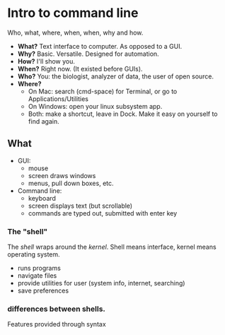 # Intro to command line
Who, what, where, when, when, why and how. 

 - **What?**
Text interface to computer. As opposed to a GUI. 
 - **Why?**
Basic. Versatile. Designed for automation. 
 - **How?**
I'll show you. 
 - **When?**
Right now. (It existed before GUIs). 
 - **Who?**
You: the biologist, analyzer of data, the user of open source. 
 - **Where?**
   - On Mac: search (cmd-space) for Terminal, or go to Applications/Utilities
   - On Windows: open your linux subsystem app.
   - Both: make a shortcut, leave in Dock. Make it easy on yourself to find again.


## What

 - GUI:
   - mouse
   - screen draws windows
   - menus, pull down boxes, etc.
 - Command line:
   - keyboard 
   - screen displays text (but scrollable) 
   - commands are typed out, submitted with enter key 

### The "shell" 

The *shell* wraps around the *kernel*. Shell means interface, kernel means operating system. 

 - runs programs 
 - navigate files
 - provide utilities for user (system info, internet, searching) 
 - save preferences

### differences between shells. 

Features provided through syntax

